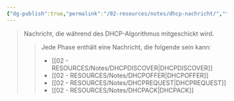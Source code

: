 ```yaml
---
{"dg-publish":true,"permalink":"/02-resources/notes/dhcp-nachricht/","tags":["informatik/netzwerk/protokoll"],"noteIcon":"","updated":"2025-10-29T12:59:05.133+01:00"}
---
```


> Nachricht, die während des DHCP-Algorithmus mitgeschickt wird.
> 
>> Jede Phase enthält eine Nachricht, die folgende sein kann:
>>- [[02 - RESOURCES/Notes/DHCPDISCOVER\|DHCPDISCOVER]]
>>- [[02 - RESOURCES/Notes/DHCPOFFER\|DHCPOFFER]]
>>- [[02 - RESOURCES/Notes/DHCPREQUEST\|DHCPREQUEST]]
>>- [[02 - RESOURCES/Notes/DHCPACK\|DHCPACK]]
